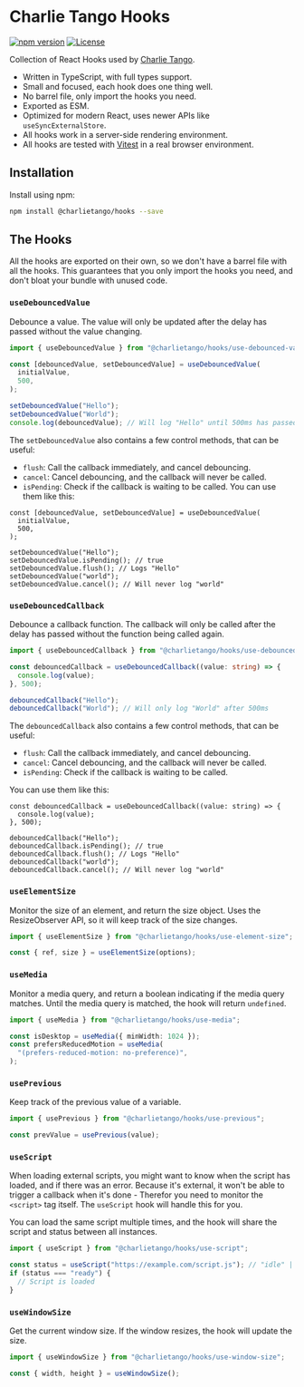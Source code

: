 # Charlie Tango Hooks

[![npm version][npm-version-src]][npm-version-href]
[![License][license-src]][license-href]

Collection of React Hooks used by [Charlie Tango](https://www.charlietango.dk/).

- Written in TypeScript, with full types support.
- Small and focused, each hook does one thing well.
- No barrel file, only import the hooks you need.
- Exported as ESM.
- Optimized for modern React, uses newer APIs like `useSyncExternalStore`.
- All hooks work in a server-side rendering environment.
- All hooks are tested with [Vitest](https://vitest.dev/) in a real browser environment.

## Installation

Install using npm:

```sh
npm install @charlietango/hooks --save
```

## The Hooks

All the hooks are exported on their own, so we don't have a barrel file with all the hooks.
This guarantees that you only import the hooks you need, and don't bloat your bundle with unused code.

### `useDebouncedValue`

Debounce a value. The value will only be updated after the delay has passed without the value changing.

```ts
import { useDebouncedValue } from "@charlietango/hooks/use-debounced-value";

const [debouncedValue, setDebouncedValue] = useDebouncedValue(
  initialValue,
  500,
);

setDebouncedValue("Hello");
setDebouncedValue("World");
console.log(debouncedValue); // Will log "Hello" until 500ms has passed
```

The `setDebouncedValue` also contains a few control methods, that can be useful:

- `flush`: Call the callback immediately, and cancel debouncing.
- `cancel`: Cancel debouncing, and the callback will never be called.
- `isPending`: Check if the callback is waiting to be called.
  You can use them like this:

```tsx
const [debouncedValue, setDebouncedValue] = useDebouncedValue(
  initialValue,
  500,
);

setDebouncedValue("Hello");
setDebouncedValue.isPending(); // true
setDebouncedValue.flush(); // Logs "Hello"
setDebouncedValue("world");
setDebouncedValue.cancel(); // Will never log "world"
```

### `useDebouncedCallback`

Debounce a callback function. The callback will only be called after the delay has passed without the function being called again.

```ts
import { useDebouncedCallback } from "@charlietango/hooks/use-debounced-callback";

const debouncedCallback = useDebouncedCallback((value: string) => {
  console.log(value);
}, 500);

debouncedCallback("Hello");
debouncedCallback("World"); // Will only log "World" after 500ms
```

The `debouncedCallback` also contains a few control methods, that can be useful:

- `flush`: Call the callback immediately, and cancel debouncing.
- `cancel`: Cancel debouncing, and the callback will never be called.
- `isPending`: Check if the callback is waiting to be called.

You can use them like this:

```tsx
const debouncedCallback = useDebouncedCallback((value: string) => {
  console.log(value);
}, 500);

debouncedCallback("Hello");
debouncedCallback.isPending(); // true
debouncedCallback.flush(); // Logs "Hello"
debouncedCallback("world");
debouncedCallback.cancel(); // Will never log "world"
```

### `useElementSize`

Monitor the size of an element, and return the size object.
Uses the ResizeObserver API, so it will keep track of the size changes.

```ts
import { useElementSize } from "@charlietango/hooks/use-element-size";

const { ref, size } = useElementSize(options);
```

### `useMedia`

Monitor a media query, and return a boolean indicating if the media query matches. Until the media query is matched, the hook will return `undefined`.

```ts
import { useMedia } from "@charlietango/hooks/use-media";

const isDesktop = useMedia({ minWidth: 1024 });
const prefersReducedMotion = useMedia(
  "(prefers-reduced-motion: no-preference)",
);
```

### `usePrevious`

Keep track of the previous value of a variable.

```ts
import { usePrevious } from "@charlietango/hooks/use-previous";

const prevValue = usePrevious(value);
```

### `useScript`

When loading external scripts, you might want to know when the script has loaded, and if there was an error.
Because it's external, it won't be able to trigger a callback when it's done - Therefor you need to monitor the `<script>` tag itself.
The `useScript` hook will handle this for you.

You can load the same script multiple times, and the hook will share the script and status between all instances.

```ts
import { useScript } from "@charlietango/hooks/use-script";

const status = useScript("https://example.com/script.js"); // "idle" | "loading" | "ready" | "error"
if (status === "ready") {
  // Script is loaded
}
```

### `useWindowSize`

Get the current window size. If the window resizes, the hook will update the size.

```ts
import { useWindowSize } from "@charlietango/hooks/use-window-size";

const { width, height } = useWindowSize();
```

<!-- Badges -->

[npm-version-src]: https://img.shields.io/npm/v/@charlietango/hooks?style=flat&colorA=080f12&colorB=1fa669
[npm-version-href]: https://npmjs.com/package/@charlietango/hooks
[license-src]: https://img.shields.io/github/license/charlie-tango/hooks.svg?style=flat&colorA=080f12&colorB=1fa669
[license-href]: https://github.com/charlie-tango/hooks/blob/main/LICENSE
